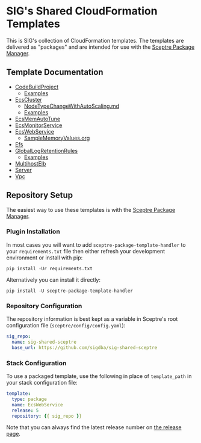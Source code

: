 # SIG's Shared CloudFormation Templates

This is SIG's collection of CloudFormation templates. The templates are
delivered as "packages" and are intended for use with the 
[Sceptre Package Manager](https://github.com/sigdba/sceptre_package_template_handler).

## Template Documentation
- [CodeBuildProject](templates/CodeBuildProject/readme.md)
  - [Examples](templates/CodeBuildProject/examples)
- [EcsCluster](templates/EcsCluster/readme.md)
  - [NodeTypeChangeWithAutoScaling.md](templates/EcsCluster/doc/NodeTypeChangeWithAutoScaling.md)
  - [Examples](templates/EcsCluster/examples)
- [EcsMemAutoTune](templates/EcsMemAutoTune/readme.md)
- [EcsMonitorService](templates/EcsMonitorService/readme.md)
- [EcsWebService](templates/EcsWebService/readme.md)
  - [SampleMemoryValues.org](templates/EcsWebService/doc/SampleMemoryValues.org)
- [Efs](templates/Efs/readme.md)
- [GlobalLogRetentionRules](templates/GlobalLogRetentionRules/readme.md)
  - [Examples](templates/GlobalLogRetentionRules/examples)
- [MultihostElb](templates/MultihostElb/readme.md)
- [Server](templates/Server/readme.md)
- [Vpc](templates/Vpc/readme.md)

## Repository Setup

The easiest way to use these templates is with the [Sceptre Package
Manager](https://github.com/sigdba/sceptre_package_template_handler).

### Plugin Installation

In most cases you will want to add `sceptre-package-template-handler` to your
`requirements.txt` file then either refresh your development environment or
install with pip:

```
pip install -Ur requirements.txt
```

Alternatively you can install it directly:

```
pip install -U sceptre-package-template-handler
```

### Repository Configuration

The repository information is best kept as a variable in Sceptre's root
configuration file (`sceptre/config/config.yaml`):

``` yaml
sig_repo:
  name: sig-shared-sceptre
  base_url: https://github.com/sigdba/sig-shared-sceptre
```

### Stack Configuration

To use a packaged template, use the following in place of `template_path` in
your stack configuration file:

``` yaml
template:
  type: package
  name: EcsWebService
  release: 5
  repository: {{ sig_repo }}
```

Note that you can always find the latest release number on [the release page](https://github.com/sigdba/sig-shared-sceptre/releases).
